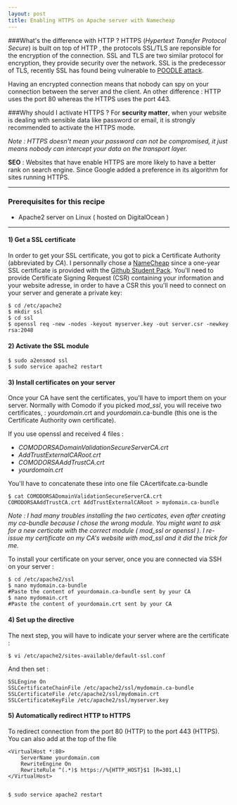 ```yaml
---
layout: post
title: Enabling HTTPS on Apache server with Namecheap
---
```


###What's the difference with HTTP ?
HTTPS (*Hypertext Transfer Protocol Secure*) is built on top of HTTP , the protocols SSL/TLS are reponsible for the encryption of the connection. SSL and TLS are two similar protocol for encryption, they provide security over the network. SSL is the predecessor of TLS, recently SSL has found being vulnerable to [POODLE attack](http://googleonlinesecurity.blogspot.fr/2014/10/this-poodle-bites-exploiting-ssl-30.html). 

Having an encrypted connection means that nobody can spy on your connection between the server and the client. An other difference : HTTP uses the port 80 whereas the HTTPS uses the port 443.


###Why should I activate HTTPS ?
For **security matter**, when your website is dealing with sensible data like password or email, it is strongly recommended to activate the HTTPS mode.

*Note : HTTPS doesn't mean your password can not be compromised, it just means nobody can intercept your data on the transport layer.* 

**SEO** : Websites that have enable HTTPS are more likely to have a better rank on search engine. Since Google added a preference in its algorithm for sites running HTTPS.  

---

### Prerequisites for this recipe 

* Apache2 server on Linux ( hosted on DigitalOcean )

---

#### 1) Get a SSL certificate 

In order to get your SSL certificate, you got to pick a Certificate Authority (abbreviated by *CA*). I personnally chose a [NameCheap](https://www.namecheap.com) since a one-year SSL certificate is provided with the [Github Student Pack](https://education.github.com/pack/#namecheap). You'll need to provide Certificate Signing Request (CSR) containing your information and your website adresse, in order to have a CSR this you'll need to connect on your server and generate a private key:

	$ cd /etc/apache2
	$ mkdir ssl
	$ cd ssl
	$ openssl req -new -nodes -keyout myserver.key -out server.csr -newkey rsa:2048

#### 2) Activate the SSL module
	$ sudo a2ensmod ssl
	$ sudo service apache2 restart

#### 3) Install certificates on your server

Once your CA have sent the certificates, you'll have to import them on your server. Normally with Comodo if you picked *mod_ssl*, you will receive two certificates,  : *yourdomain*.crt and *yourdomain*.ca-bundle (this one is the Certificate Authority own certificate). 

If you use openssl and received 4 files : 

* *COMODORSADomainValidationSecureServerCA.crt* 
* *AddTrustExternalCARoot.crt* 
* *COMODORSAAddTrustCA.crt* 
* *yourdomain.crt* 

You'll have to concatenate these into one file CAcertifcate.ca-bundle

	$ cat COMODORSADomainValidationSecureServerCA.crt COMODORSAAddTrustCA.crt AddTrustExternalCARoot > mydomain.ca-bundle

*Note : I had many troubles installing the two certicates, even after creating my ca-bundle because I chose the wrong module. You might want to ask for a new certicate with the correct module ( mod_ssl or openssl ). I re-issue my certificate on my CA's website with mod_ssl and it did the trick for me.*

To install your certificate on your server, once you are connected via SSH on your server :

	$ cd /etc/apache2/ssl
	$ nano mydomain.ca-bundle 
	#Paste the content of yourdomain.ca-bundle sent by your CA
	$ nano mydomain.crt
	#Paste the content of yourdomain.crt sent by your CA

#### 4) Set up the directive 

The next step, you will have to indicate your server where are the certificate :

	$ vi /etc/apache2/sites-available/default-ssl.conf

And then set : 

	SSLEngine On
	SSLCertificateChainFile /etc/apache2/ssl/mydomain.ca-bundle
	SSLCertificateFile /etc/apache2/ssl/mydomain.crt
	SSLCertificateKeyFile /etc/apache2/ssl/myserver.key 


#### 5) Automatically redirect HTTP to HTTPS 

To redirect connection from the port 80 (HTTP) to the port 443 (HTTPS). You can also add at the top of the file 

	<VirtualHost *:80>
        ServerName yourdomain.com
        RewriteEngine On
        RewriteRule ^(.*)$ https://%{HTTP_HOST}$1 [R=301,L]
	</VirtualHost>


	$ sudo service apache2 restart











